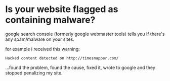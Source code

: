 ﻿# Is your website flagged as containing malware?

google search console (formerly google webmaster tools) tells you if there's any spam/malware on your sites.

for example i received this warning:

    Hacked content detected on http://timesnapper.com/

...found the problem, found the cause, fixed it, wrote to google and they stopped penalizing my site.
